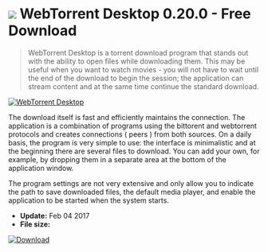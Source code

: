 # ![](https://cdn.softexe.net/static/icon/5/webtorrent-desktop-11200.png) WebTorrent Desktop 0.20.0 - Free Download

> WebTorrent Desktop is a torrent download program that stands out with the ability to open files while downloading them. This may be useful when you want to watch movies - you will not have to wait until the end of the download to begin the session; the application can stream content and at the same time continue the standard download.

[![WebTorrent Desktop](https://gallery.dpcdn.pl/imgc/Tools/73866/g_-_420x350_1.5_-_x20170204145055_0.png)](https://softexe.net/win/internet/torrent-client/webtorrent-desktop:ppbRR.html)

The download itself is fast and efficiently maintains the connection. The application is a combination of programs using the bittorent and webtorrent protocols and creates connections ( peers ) from both sources. On a daily basis, the program is very simple to use: the interface is minimalistic and at the beginning there are several files to download. You can add your own, for example, by dropping them in a separate area at the bottom of the application window.
 
 The program settings are not very extensive and only allow you to indicate the path to save downloaded files, the default media player, and enable the application to be started when the system starts.


- **Update:** Feb 04 2017
- **File size:** 

[![Download](https://cdn.softexe.net/static/img/download.png)](https://softexe.net/win/internet/torrent-client/webtorrent-desktop:ppbRR.html)

